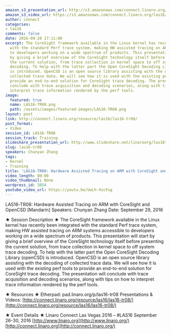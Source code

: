 ```yaml
---
amazon_s3_presentation_url: http://s3.amazonaws.com/connect.linaro.org/las16/Presentations/Thursday/LAS16-TR08%20-%20Hardware%20Assisted%20Tracing%20on%20ARM%20with%20CoreSight%20and%20OpenCSD%20%5BMandarin%5D.pdf
amazon_s3_video_url: https://s3.amazonaws.com/connect.linaro.org/las16/Videos/Thursday/LAS16-TR08%20Hardware%20Assisted%20Tracing%20on%20ARM%20with%20CoreSight%20and%20OpenCSD%20%28Mandarin%29.mp4
author: connect
categories:
- las16
comments: false
date: 2016-09-20 17:11:00
excerpt: The CoreSight framework available in the Linux kernel has recently been integrated
  with the standard Perf trace system, making HW assisted tracing on ARM systems accessible
  to developers working on a wide spectrum of products. This presentation will start
  by giving a brief overview of the CoreSight technology itself before presenting
  the current solution, from trace collection in kernel space to off system trace
  decoding. To help with the latter part the Open CoreSight Decoding Library (openCSD)
  is introduced. OpenCSD is an open source library assisting with the decoding of
  collected trace data. We will see how it is used with the existing perf tools to
  provide an end-to-end solution for CoreSight trace decoding. The presentation will
  conclude with trace acquisition and decoding scenarios, along with tips on how to
  interpret trace information rendered by the perf tools.
image:
  featured: true
  name: LAS16-TR08.png
  path: /assets/images/featured-images/LAS16-TR08.png
layout: post
link: http://connect.linaro.org/resource/las16/las16-tr08/
post_format:
- Video
session_id: LAS16-TR08
session_track: Training
slideshare_presentation_url: http://www.slideshare.net/linaroorg/las16tr08-hardware-assisted-tracing-on-arm-with-coresight-and-opencsd-mandarin
slug: las16-tr08
speakers: Chunyan Zhang
tags:
- Kernel
- Training
title: 'LAS16-TR08: Hardware Assisted Tracing on ARM with CoreSight and OpenCSD [Mandarin]'
video_length: 00:00
video_thumbnail: None
wordpress_id: 3854
youtube_video_url: https://youtu.be/UwLh-XscFug
---
```


LAS16-TR08: Hardware Assisted Tracing on ARM with CoreSight and OpenCSD [Mandarin]
Speakers: Chunyan Zhang
Date: September 29, 2016

★ Session Description ★
The CoreSight framework available in the Linux kernel has recently been integrated with the standard Perf trace system, making HW assisted tracing on ARM systems accessible to developers working on a wide spectrum of products. This presentation will start by giving a brief overview of the CoreSight technology itself before presenting the current solution, from trace collection in kernel space to off system trace decoding. To help with the latter part the Open CoreSight Decoding Library (openCSD) is introduced. OpenCSD is an open source library assisting with the decoding of collected trace data. We will see how it is used with the existing perf tools to provide an end-to-end solution for CoreSight trace decoding. The presentation will conclude with trace acquisition and decoding scenarios, along with tips on how to interpret trace information rendered by the perf tools.

★ Resources ★
Etherpad: pad.linaro.org/p/las16-tr08
Presentations & Videos: [http://connect.linaro.org/resource/las16/las16-tr08/](http://connect.linaro.org/resource/las16/las16-tr08/)

★ Event Details ★
Linaro Connect Las Vegas 2016 – #LAS16
September 26-30, 2016
[http://www.linaro.org](http://www.linaro.org/)
[http://connect.linaro.org](http://connect.linaro.org/)